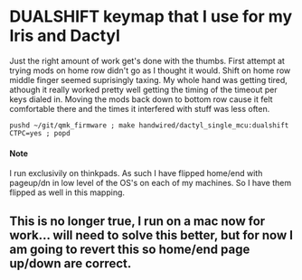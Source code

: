 # DUALSHIFT keymap that I use for my Iris and Dactyl
Just the right amount of work get's done with the thumbs.
First attempt at trying mods on home row didn't go as I thought it would. Shift on home row middle finger seemed suprisingly taxing. My whole hand was getting tired, athough it really worked pretty well getting the timing of the timeout per keys dialed in. Moving the mods back down to bottom row cause it felt comfortable there and the times it interfered with stuff was less often. 

`pushd ~/git/qmk_firmware ; make handwired/dactyl_single_mcu:dualshift CTPC=yes ; popd`

#### Note
I run exclusivily on thinkpads. As such I have flipped home/end with pageup/dn in low level of the OS's on each of my machines. So I have them flipped as well in this mapping.
## This is no longer true, I run on a mac now for work... will need to solve this better, but for now I am going to revert this so home/end page up/down are correct. 

